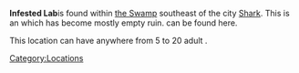 **Infested Lab**is found within [the Swamp](The_Swamp.md "wikilink")
southeast of the city [Shark](Shark.md "wikilink"). This is an [](Ancient_Labs.md) which has become mostly empty ruin. [](Blood_Spider.md) can be found here.

This location can have anywhere from 5 to 20 adult [](Blood_Spider.md).

[Category:Locations](Category:Locations "wikilink")